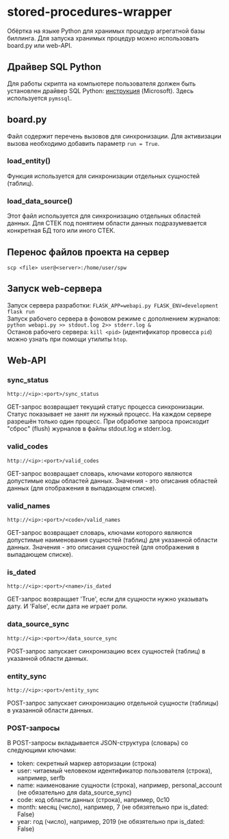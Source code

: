 # stored-procedures-wrapper
Обёртка на языке Python для хранимых процедур агрегатной базы биллинга.
Для запуска хранимых процедур можно использовать board.py или web-API.

## Драйвер SQL Python
Для работы скрипта на компьютере пользователя должен быть установлен драйвер
SQL Python:
[инструкция](https://docs.microsoft.com/ru-ru/sql/connect/python/python-driver-for-sql-server?view=sql-server-2017)
(Microsoft). Здесь используется `pymssql`.

## board.py
Файл содержит перечень вызовов для синхронизации. Для активизации вызова
необходимо добавить параметр `run = True`.

### load_entity()
Функция используется для синхронизации отдельных сущностей (таблиц).

### load_data_source()
Этот файл используется для синхронизацию отдельных областей данных. Для СТЕК
под понятием области данных подразумевается конкретная БД того или иного СТЕК.

## Перенос файлов проекта на сервер

    scp <file> user@<server>:/home/user/spw

## Запуск web-сервера

Запуск сервера разработки:
`FLASK_APP=webapi.py FLASK_ENV=development flask run`  
Запуск рабочего сервера в фоновом режиме с дополнением журналов:
`python webapi.py >> stdout.log 2>> stderr.log &`  
Останов рабочего сервера: `kill <pid>` (идентификатор провесса `pid`)
можно узнать при помощи утилиты `htop`.

## Web-API

### sync_status
`http://<ip>:<port>/sync_status`

GET-запрос возвращает текущий статус процесса синхронизации. Статус
показывает не занят ли нужный процесс. На каждом сервере разрешён только
один процесс. При обработке запроса происходит "сброс" (flush) журналов
в файлы stdout.log и stderr.log.

### valid_codes
`http://<ip>:<port>/valid_codes`

GET-запрос возвращает словарь, ключами которого являются допустимые
коды областей данных. Значения - это описания областей данных (для
отображения в выпадающем списке).

### valid_names
`http://<ip>:<port>/<code>/valid_names`

GET-запрос возвращает словарь, ключами которого являются допустимые
наименования сущностей (таблиц) для указанной области данных. Значения -
это описания сущностей (для отображения в выпадающем списке).

### is_dated
`http://<ip>:<port>/<name>/is_dated`

GET-запрос возвращает 'True', если для сущности нужно указывать дату. И
'False', если дата не играет роли.

### data_source_sync
`http://<ip>:<port>>/data_source_sync`

POST-запрос запускает синхронизацию всех сущностей (таблиц) в указанной
области данных.

### entity_sync
`http://<ip>:<port>/entity_sync`

POST-запрос запускает синхронизацию отдельной сущности (таблицы) в
указанной области данных.

### POST-запросы
В POST-запросы вкладывается JSON-структура (словарь) со следующими ключами:

- token: секретный маркер авторизации (строка)
- user: читаемый человеком идентификатор пользователя (строка),
например, serfb
- name: наименование сущности (строка), например, personal_account (не обязательно для data_source_sync)
- code: код области данных (строка), например, 0c10
- month: месяц (число), например, 7 (не обязятельно при is_dated: False)
- year: год (число), например, 2019 (не обязятельно при is_dated: False)
